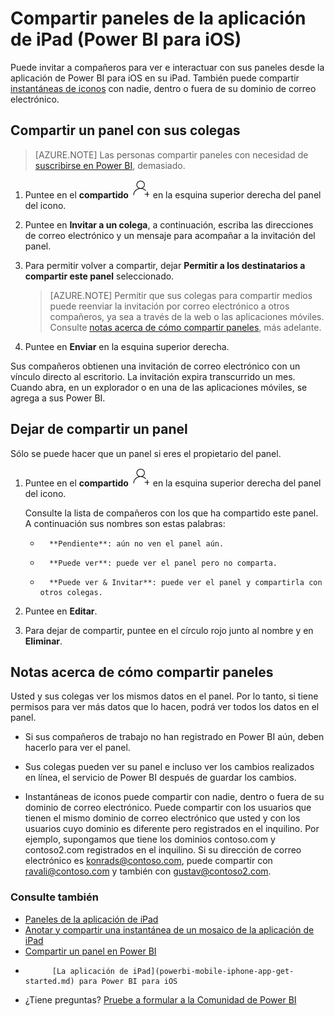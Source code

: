<properties 
   pageTitle="Compartir paneles de la aplicación de iPad"
   description="Lea cómo puede invitar a compañeros para ver sus paneles e instantáneas de iconos de la aplicación de Power BI para iOS en su iPad."
   services="powerbi" 
   documentationCenter="" 
   authors="maggiesMSFT" 
   manager="erikre" 
   backup=""
   editor=""
   tags=""
   qualityFocus="no"
   qualityDate=""/>
 
<tags
   ms.service="powerbi"
   ms.devlang="NA"
   ms.topic="article"
   ms.tgt_pltfrm="NA"
   ms.workload="powerbi"
   ms.date="10/12/2016"
   ms.author="maggies"/>

# Compartir paneles de la aplicación de iPad (Power BI para iOS)

Puede invitar a compañeros para ver e interactuar con sus paneles desde la aplicación de Power BI para iOS en su iPad. También puede compartir [instantáneas de iconos](powerbi-mobile-annotate-and-share-a-snapshot-from-the-ipad-app.md) con nadie, dentro o fuera de su dominio de correo electrónico.

## Compartir un panel con sus colegas

> [AZURE.NOTE]  Las personas compartir paneles con necesidad de [suscribirse en Power BI](https://powerbi.microsoft.com), demasiado.

1.  Puntee en el **compartido** ![](media/powerbi-mobile-share-dashboards-from-the-ipad-app/pbi_ipad_shareiconblk.png) en la esquina superior derecha del panel del icono.

2.  Puntee en **Invitar a un colega**, a continuación, escriba las direcciones de correo electrónico y un mensaje para acompañar a la invitación del panel.

3.  Para permitir volver a compartir, dejar **Permitir a los destinatarios a compartir este panel** seleccionado.

    > [AZURE.NOTE]    Permitir que sus colegas para compartir medios puede reenviar la invitación por correo electrónico a otros compañeros, ya sea a través de la web o las aplicaciones móviles. Consulte [notas acerca de cómo compartir paneles](powerbi-mobile-share-dashboards-from-the-ipad-app.md#notes-about-sharing-dashboards), más adelante.

4.  Puntee en **Enviar** en la esquina superior derecha.

Sus compañeros obtienen una invitación de correo electrónico con un vínculo directo al escritorio. La invitación expira transcurrido un mes. Cuando abra, en un explorador o en una de las aplicaciones móviles, se agrega a sus Power BI.

## Dejar de compartir un panel

Sólo se puede hacer que un panel si eres el propietario del panel.

1.  Puntee en el **compartido** ![](media/powerbi-mobile-share-dashboards-from-the-ipad-app/pbi_ipad_shareiconblk.png) en la esquina superior derecha del panel del icono.

    Consulte la lista de compañeros con los que ha compartido este panel. A continuación sus nombres son estas palabras:

    -   
            **Pendiente**: aún no ven el panel aún.

    -   
            **Puede ver**: puede ver el panel pero no comparta.

    -   
            **Puede ver & Invitar**: puede ver el panel y compartirla con otros colegas.

2.  Puntee en **Editar**.

3.  Para dejar de compartir, puntee en el círculo rojo junto al nombre y en **Eliminar**.

## Notas acerca de cómo compartir paneles

Usted y sus colegas ver los mismos datos en el panel. Por lo tanto, si tiene permisos para ver más datos que lo hacen, podrá ver todos los datos en el panel.

-   Si sus compañeros de trabajo no han registrado en Power BI aún, deben hacerlo para ver el panel.

-   Sus colegas pueden ver su panel e incluso ver los cambios realizados en línea, el servicio de Power BI después de guardar los cambios.

-   Instantáneas de iconos puede compartir con nadie, dentro o fuera de su dominio de correo electrónico. Puede compartir con los usuarios que tienen el mismo dominio de correo electrónico que usted y con los usuarios cuyo dominio es diferente pero registrados en el inquilino. Por ejemplo, supongamos que tiene los dominios contoso.com y contoso2.com registrados en el inquilino. Si su dirección de correo electrónico es konrads@contoso.com, puede compartir con ravali@contoso.com y también con gustav@contoso2.com.

### Consulte también

- [Paneles de la aplicación de iPad](powerbi-mobile-dashboards-on-the-ipad-app.md)
- [Anotar y compartir una instantánea de un mosaico de la aplicación de iPad](powerbi-mobile-annotate-and-share-a-snapshot-from-the-ipad-app.md)
- [Compartir un panel en Power BI](powerbi-service-share-unshare-dashboard.md)
- 
            [La aplicación de iPad](powerbi-mobile-iphone-app-get-started.md) para Power BI para iOS
- ¿Tiene preguntas? [Pruebe a formular a la Comunidad de Power BI](http://community.powerbi.com/)
